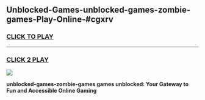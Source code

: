 
## Unblocked-Games-unblocked-games-zombie-games-Play-Online-#cgxrv
<h3>
<a href="https://premium.freeplayer.one?title=unblocked-games-zombie-games&ref=27F">CLICK TO PLAY</a></h3>
<hr>

<h3>
<a href="https://premium.freeplayer.one?title=unblocked-games-zombie-games&ref=27F">CLICK 2 PLAY</a>
  
</h3>

<a href="https://premium.freeplayer.one?title=unblocked-games-zombie-games&ref=27F"><img src="https://clearcache.store/games.png"></a>


**unblocked-games-zombie-games games unblocked: Your Gateway to Fun and Accessible Online Gaming**
